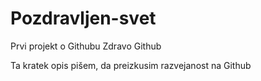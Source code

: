 # Pozdravljen-svet
Prvi projekt o Githubu 
Zdravo Github

Ta kratek opis pišem, da preizkusim razvejanost na Github
